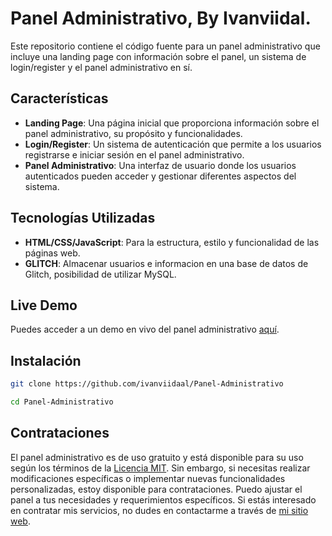 # Panel Administrativo, By Ivanviidal.

Este repositorio contiene el código fuente para un panel administrativo que incluye una landing page con información sobre el panel, un sistema de login/register y el panel administrativo en sí.

## Características

- **Landing Page**: Una página inicial que proporciona información sobre el panel administrativo, su propósito y funcionalidades.
- **Login/Register**: Un sistema de autenticación que permite a los usuarios registrarse e iniciar sesión en el panel administrativo.
- **Panel Administrativo**: Una interfaz de usuario donde los usuarios autenticados pueden acceder y gestionar diferentes aspectos del sistema.

## Tecnologías Utilizadas

- **HTML/CSS/JavaScript**: Para la estructura, estilo y funcionalidad de las páginas web.
- **GLITCH**: Almacenar usuarios e informacion en una base de datos de Glitch, posibilidad de utilizar MySQL.

## Live Demo

Puedes acceder a un demo en vivo del panel administrativo [aquí](https://proyectopanel.ivansite.es/).

## Instalación

```bash
git clone https://github.com/ivanviidaal/Panel-Administrativo

cd Panel-Administrativo
```

## Contrataciones

El panel administrativo es de uso gratuito y está disponible para su uso según los términos de la [Licencia MIT](LICENSE). Sin embargo, si necesitas realizar modificaciones específicas o implementar nuevas funcionalidades personalizadas, estoy disponible para contrataciones. Puedo ajustar el panel a tus necesidades y requerimientos específicos. Si estás interesado en contratar mis servicios, no dudes en contactarme a través de [mi sitio web](https://ivansite.es/#contacto).
